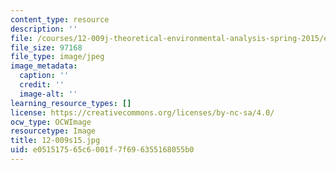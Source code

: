 ```yaml
---
content_type: resource
description: ''
file: /courses/12-009j-theoretical-environmental-analysis-spring-2015/e051517565c6001f7f696355168055b0_12-009s15.jpg
file_size: 97168
file_type: image/jpeg
image_metadata:
  caption: ''
  credit: ''
  image-alt: ''
learning_resource_types: []
license: https://creativecommons.org/licenses/by-nc-sa/4.0/
ocw_type: OCWImage
resourcetype: Image
title: 12-009s15.jpg
uid: e0515175-65c6-001f-7f69-6355168055b0
---
```

